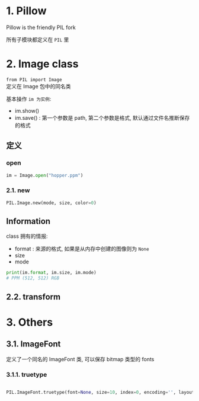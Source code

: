 # 1. Pillow 

Pillow is the friendly PIL fork

所有子模块都定义在 `PIL` 里  


# 2. Image class

`from PIL import Image`  
定义在 Image 包中的同名类  

基本操作 `im 为实例`:
* im.show()
* im.save() : 第一个参数是 path, 第二个参数是格式, 默认通过文件名推断保存的格式

## 定义

### open
```py
im = Image.open("hopper.ppm")
```

### 2.1. new

```py
PIL.Image.new(mode, size, color=0)
```

## Information

class 拥有的情报:
* format    : 来源的格式, 如果是从内存中创建的图像则为 `None`
* size
* mode
```py
print(im.format, im.size, im.mode)
# PPM (512, 512) RGB
```

## 2.2. transform



# 3. Others
## 3.1. ImageFont

定义了一个同名的 ImageFont 类, 可以保存 bitmap 类型的 fonts  

### 3.1.1. truetype

```py

PIL.ImageFont.truetype(font=None, size=10, index=0, encoding='', layout_engine=None)
```